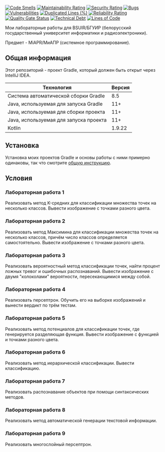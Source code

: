 [![Code Smells](https://sonarcloud.io/api/project_badges/measure?project=Hummel009_Decision-Making-Methods-and-Algorithms&metric=code_smells)](https://sonarcloud.io/summary/overall?id=Hummel009_Decision-Making-Methods-and-Algorithms)
[![Maintainability Rating](https://sonarcloud.io/api/project_badges/measure?project=Hummel009_Decision-Making-Methods-and-Algorithms&metric=sqale_rating)](https://sonarcloud.io/summary/overall?id=Hummel009_Decision-Making-Methods-and-Algorithms)
[![Security Rating](https://sonarcloud.io/api/project_badges/measure?project=Hummel009_Decision-Making-Methods-and-Algorithms&metric=security_rating)](https://sonarcloud.io/summary/overall?id=Hummel009_Decision-Making-Methods-and-Algorithms)
[![Bugs](https://sonarcloud.io/api/project_badges/measure?project=Hummel009_Decision-Making-Methods-and-Algorithms&metric=bugs)](https://sonarcloud.io/summary/overall?id=Hummel009_Decision-Making-Methods-and-Algorithms)
[![Vulnerabilities](https://sonarcloud.io/api/project_badges/measure?project=Hummel009_Decision-Making-Methods-and-Algorithms&metric=vulnerabilities)](https://sonarcloud.io/summary/overall?id=Hummel009_Decision-Making-Methods-and-Algorithms)
[![Duplicated Lines (%)](https://sonarcloud.io/api/project_badges/measure?project=Hummel009_Decision-Making-Methods-and-Algorithms&metric=duplicated_lines_density)](https://sonarcloud.io/summary/overall?id=Hummel009_Decision-Making-Methods-and-Algorithms)
[![Reliability Rating](https://sonarcloud.io/api/project_badges/measure?project=Hummel009_Decision-Making-Methods-and-Algorithms&metric=reliability_rating)](https://sonarcloud.io/summary/overall?id=Hummel009_Decision-Making-Methods-and-Algorithms)
[![Quality Gate Status](https://sonarcloud.io/api/project_badges/measure?project=Hummel009_Decision-Making-Methods-and-Algorithms&metric=alert_status)](https://sonarcloud.io/summary/overall?id=Hummel009_Decision-Making-Methods-and-Algorithms)
[![Technical Debt](https://sonarcloud.io/api/project_badges/measure?project=Hummel009_Decision-Making-Methods-and-Algorithms&metric=sqale_index)](https://sonarcloud.io/summary/overall?id=Hummel009_Decision-Making-Methods-and-Algorithms)
[![Lines of Code](https://sonarcloud.io/api/project_badges/measure?project=Hummel009_Decision-Making-Methods-and-Algorithms&metric=ncloc)](https://sonarcloud.io/summary/overall?id=Hummel009_Decision-Making-Methods-and-Algorithms)

Мои лабораторные работы для BSUIR/БГУИР (белорусский государственный университет информатики и радиоэлектроники).

Предмет - MiAPR/МиАПР (системное программирование).

## Общая информация

Этот репозиторий - проект Gradle, который должен быть открыт через IntelliJ IDEA.

| Технология                             | Версия |
|----------------------------------------|--------|
| Система автоматической сборки Gradle   | 8.5    |
| Java, используемая для запуска Gradle  | 11+    |
| Java, используемая для сборки проекта  | 11+    |
| Java, используемая для запуска проекта | 11+    |
| Kotlin                                 | 1.9.22 |

## Установка

Установка моих проектов Gradle и основы работы с ними примерно одинаковы, так что
смотрите [общую инструкцию](https://github.com/Hummel009/The-Rings-of-Power#readme).

## Условия

### Лабораторная работа 1

Реализовать метод K-средних для классификации множества точек на несколько классов. Вывести изображение с точками
разного цвета.

### Лабораторная работа 2

Реализовать метод Максимина для классификации множества точек на несколько классов, причём число классов определяется
самостоятельно. Вывести изображение с точками разного цвета.

### Лабораторная работа 3

Реализовать вероятностный метод классификации точек, найти процент ложных тревог и ошибочных распознаваний. Вывести
изображение с двумя "колоколами" вероятности, пересекающимися между собой.

### Лабораторная работа 4

Реализовать персептрон. Обучить его на выборке изображений и вынести вердикт по трём тестам.

### Лабораторная работа 5

Реализовать метод потенциалов для классификации точек, где генерируется разделяющая функция. Вывести изображение с
функцией и точками разного цвета.

### Лабораторная работа 6

Реализовать метод иерархической классификации. Вывести классификацию.

### Лабораторная работа 7

Реализовать распознавание объектов при помощи синтаксических методов.

### Лабораторная работа 8

Реализовать метод автоматической генерации текстовой информации.

### Лабораторная работа 9

Реализовать многослойный персептрон.
